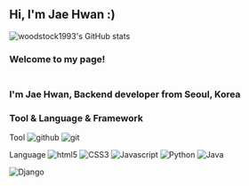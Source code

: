 <h2>Hi, I'm Jae Hwan :)</h2>

![woodstock1993's GitHub stats](https://github-readme-stats.vercel.app/api?username=woodstock1993&show_icons=true&theme=tokyonight&layout=compact)

<h3>Welcome to my page!<h3></br>I'm Jae Hwan, Backend developer from Seoul, Korea</p>

<h3>Tool & Language & Framework</h3>
<p>Tool
  <img alt="github" src="https://img.shields.io/badge/-Github-6e5494?style=fla&logo=github&logoColor=white" />
  <img alt="git" src="https://img.shields.io/badge/-Git-F05032?style=flat&logo=git&logoColor=white" />
</p>
<p>Language
  <img alt="html5" src="https://img.shields.io/badge/-HTML5-E34F26?style=flat&logo=html5&logoColor=white" />
  <img alt="CSS3" src="https://img.shields.io/badge/-CSS3-2965f1?style=flat-&logo=css3&logoColor=white" />
  <img alt="Javascript" src="https://img.shields.io/badge/-Javascript-F7DF1E?style=flat&logo=javascript&logoColor=white" />
  <img alt="Python" src="https://img.shields.io/badge/Python-3776AB?style=flat&logo=Python&logoColor=white"/>
  <img alt="Java" src="https://img.shields.io/badge/Java-007396?style=flat&logo=Java&logoColor=white"/>
</p>
<p>
  <img alt="Django" src="https://img.shields.io/badge/Django-092E20?style=flat&logo=Django&logoColor=white"/>
</p>
